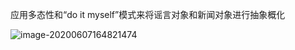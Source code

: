 应用多态性和“do it myself”模式来将谣言对象和新闻对象进行抽象概化

![image-20200607164821474](https://picbed-1301760901.cos.ap-guangzhou.myqcloud.com/image-20200607164821474.png)